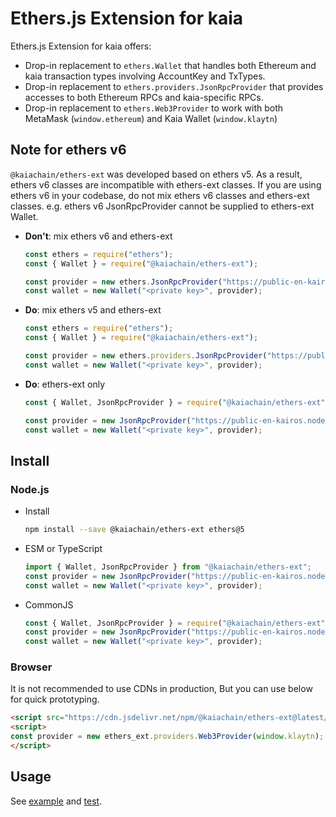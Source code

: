 # Ethers.js Extension for kaia

Ethers.js Extension for kaia offers:

- Drop-in replacement to `ethers.Wallet` that handles both Ethereum and kaia transaction types
  involving AccountKey and TxTypes.
- Drop-in replacement to `ethers.providers.JsonRpcProvider` that provides accesses to both Ethereum RPCs and
  kaia-specific RPCs.
- Drop-in replacement to `ethers.Web3Provider` to work with both MetaMask (`window.ethereum`) and Kaia Wallet (`window.klaytn`)

## Note for ethers v6

`@kaiachain/ethers-ext` was developed based on ethers v5. As a result, ethers v6 classes are incompatible with ethers-ext classes. If you are using ethers v6 in your codebase, do not mix ethers v6 classes and ethers-ext classes. e.g. ethers v6 JsonRpcProvider cannot be supplied to ethers-ext Wallet.

- **Don't**: mix ethers v6 and ethers-ext
  ```js
  const ethers = require("ethers");
  const { Wallet } = require("@kaiachain/ethers-ext");

  const provider = new ethers.JsonRpcProvider("https://public-en-kairos.node.kaia.io");
  const wallet = new Wallet("<private key>", provider);
  ```
- **Do**: mix ethers v5 and ethers-ext
  ```js
  const ethers = require("ethers");
  const { Wallet } = require("@kaiachain/ethers-ext");

  const provider = new ethers.providers.JsonRpcProvider("https://public-en-kairos.node.kaia.io");
  const wallet = new Wallet("<private key>", provider);
  ```
- **Do**: ethers-ext only
  ```js
  const { Wallet, JsonRpcProvider } = require("@kaiachain/ethers-ext");

  const provider = new JsonRpcProvider("https://public-en-kairos.node.kaia.io");
  const wallet = new Wallet("<private key>", provider);
  ```

## Install

### Node.js

- Install
  ```sh
  npm install --save @kaiachain/ethers-ext ethers@5
  ```
- ESM or TypeScript
  ```ts
  import { Wallet, JsonRpcProvider } from "@kaiachain/ethers-ext";
  const provider = new JsonRpcProvider("https://public-en-kairos.node.kaia.io");
  const wallet = new Wallet("<private key>", provider);
  ```
- CommonJS
  ```js
  const { Wallet, JsonRpcProvider } = require("@kaiachain/ethers-ext");
  const provider = new JsonRpcProvider("https://public-en-kairos.node.kaia.io");
  const wallet = new Wallet("<private key>", provider);
  ```

### Browser

It is not recommended to use CDNs in production, But you can use below for quick prototyping.

```html
<script src="https://cdn.jsdelivr.net/npm/@kaiachain/ethers-ext@latest/dist/ethers-ext.bundle.js"></script>
<script>
const provider = new ethers_ext.providers.Web3Provider(window.klaytn);
</script>
```

## Usage

See [example](./example) and [test](./test).
